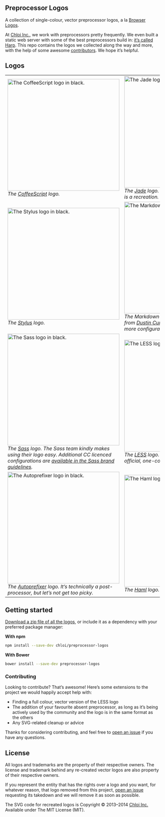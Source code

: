 ## Preprocessor Logos

A collection of single-colour, vector preprocessor logos, a la [Browser Logos](https://github.com/alrra/browser-logos).

At [Chloi Inc.](http://chloi.io), we work with preprocessors pretty frequently. We even built a static web server with some of the best preprocessors build in: [it’s called Harp](http://github.com/sintaxi/harp). This repo contains the logos we collected along the way and more, with the help of some awesome [contributors](https://github.com/chloi/preprocessor-logos/graphs/contributors). We hope it’s helpful.

## Logos

<table>
<tr>
<td>
<img alt="The CoffeeScript logo in black." src="https://cdn.rawgit.com/chloi/preprocessor-logos/master/coffeescript/coffeescript.svg" width="364px" /><br/>
<em>The <a href="https://github.com/jashkenas/coffeescript">CoffeeScript</a> logo.</em>
</td>
<td>
<img alt="The Jade logo in black." src="https://cdn.rawgit.com/chloi/preprocessor-logos/master/jade/jade.svg" width="364px" /><br/>
<em>The <a href="https://github.com/jadejs/jade">Jade</a> logo. No vector was available, so this is a recreation.</em>
</td>
</tr>
<tr>
<td>
<img alt="The Stylus logo in black." src="https://cdn.rawgit.com/chloi/preprocessor-logos/master/stylus/stylus.svg" width="364px" /><br/>
<em>The <a href="https://github.com/learnboost/stylus">Stylus</a> logo.</em>
</td>
<td>
<img alt="The Markdown logo in black." src="https://cdn.rawgit.com/chloi/preprocessor-logos/master/markdown/markdown.svg" width="364px" /><br/>
<em>The Markdown logo. This is a optimised SVG from <a href="https://github.com/dcurtis/markdown-mark">Dustin Curtis’ Markdown marks</a>, where more configurations are available.</em>
</td>
</tr>
<tr>
<td>
<img alt="The Sass logo in black." src="https://cdn.rawgit.com/chloi/preprocessor-logos/master/sass/sass.svg" width="364px" /><br/>
<em>The <a href="https://github.com/sass/libsass">Sass</a> logo. The Sass team kindly makes using their logo easy. Additional CC licenced configurations are <a href="http://sass-lang.com/styleguide/brand/">available in the Sass brand guidelines</a>.</em>
</td>
<td>
<img alt="The LESS logo in black." src="https://cdn.rawgit.com/chloi/preprocessor-logos/master/less/less.svg" width="364px" /><br/>
<em>The <a href="https://github.com/less/less.js">LESS</a> logo. This is a reproduction as is no official, one-colour version is available.</em>
</td>
</tr>
<tr>
<td>
<img alt="The Autoprefixer logo in black." src="https://cdn.rawgit.com/chloi/preprocessor-logos/master/autoprefixer/autoprefixer.svg" width="364px" /><br/>
<em>The <a href="https://github.com/postcss/autoprefixer">Autoprefixer</a> logo. It’s technically a <em>post-processor</em>, but let’s not get too picky.</em>
</td>
<td>
<img alt="The Haml logo." src="https://cdn.rawgit.com/chloi/preprocessor-logos/master/haml/haml.svg" width="364px" /><br/>
<em>The <a href="https://github.com/haml/haml">Haml</a> logo.</em>
</td>
</tr>
</table>

## Getting started

[Download a zip file of all the logos](https://github.com/chloi/preprocessor-logos/archive/master.zip), or include it as a dependency with your preferred package manager:

__With npm__

```sh
npm install --save-dev chloi/preprocessor-logos
```

__With Bower__

```sh
bower install --save-dev preprocessor-logos
```

### Contributing

Looking to contribute? That’s awesome! Here’s some extensions to the project we would happily accept help with:

- Finding a full colour, vector version of the LESS logo
- The addition of your favourite absent preprocessor, as long as it’s being actively used by the community and the logo is in the same format as the others
- Any SVG-related cleanup or advice

Thanks for considering contributing, and feel free to [open an issue](https://github.com/chloi/preprocessor-logos) if you have any questions.

## License

All logos and trademarks are the property of their respective owners. The license and trademark behind any re-created vector logos are also property of their respective owners.

If you represent the entity that has the rights over a logo and you want, for whatever reason, that logo removed from this project, [open an issue](https://github.com/chloi/preprocessor-logos/issues) requesting its takedown and we will remove it as soon as possible.

The SVG code for recreated logos is Copyright © 2013–2014 [Chloi Inc.](http://chloi.io) Available under The MIT License (MIT).
